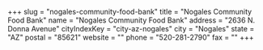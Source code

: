 +++
slug = "nogales-community-food-bank"
title = "Nogales Community Food Bank"
name = "Nogales Community Food Bank"
address = "2636 N. Donna Avenue"
cityIndexKey = "city-az-nogales"
city = "Nogales"
state = "AZ"
postal = "85621"
website = ""
phone = "520-281-2790"
fax = ""
+++
